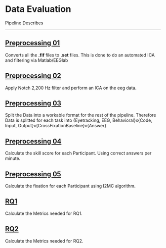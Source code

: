 # Data Evaluation

Pipeline Describes

---

## [Preprocessing 01](Preprocessing01_fif_to_set.ipynb)

Converts all the **.fif** files to **.set** files. This is done to do an automated ICA and filtering via Matlab/EEGlab 

## [Preprocessing 02](Preprocessing02_ICA.ipynb)

Apply Notch 2,200 Hz filter and perform an ICA on the eeg data.

## [Preprocessing 03](Preprocessing03_data_format.ipynb)

Split the Data into a workable format for the rest of the pipeline.
Therefore Data is splitted for each task into 
{Eyetracking, EEG, Behavioral}x{Code, Input, Output}x{CrossFixationBaseline}x{Answer}

## [Preprocessing 04](Preprocessing04_skill_score.ipynb)

Calculate the skill score for each Participant. Using correct answers per minute.

## [Preprocessing 05](Preprocessing05_fixxation_detection.ipynb)

Calculate the fixation for each Participant using I2MC algorithm.

## [RQ1](RQ1_Eyetracking.ipynb)

Calculate the Metrics needed for RQ1.

## [RQ2](RQ2_EEG.ipynb)

Calculate the Metrics needed for RQ2.




